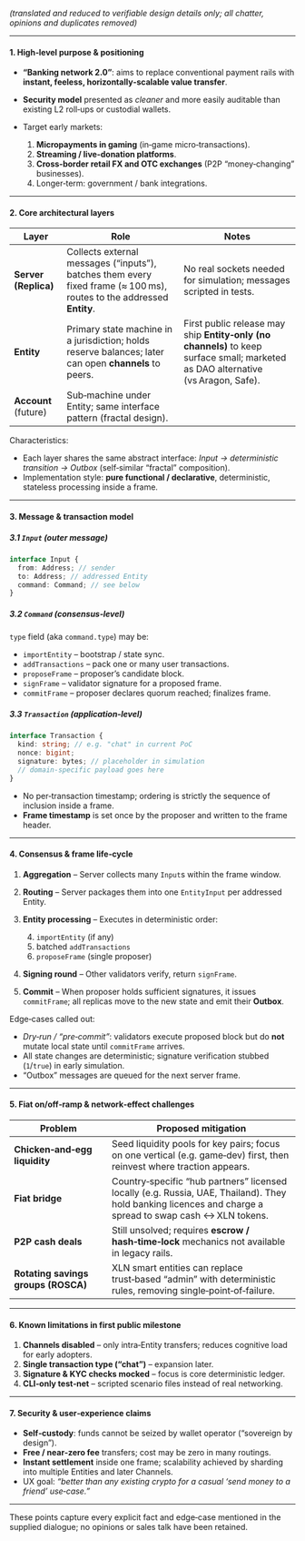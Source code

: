 _(translated and reduced to verifiable design details only; all chatter, opinions and duplicates removed)_

---

#### 1. High‑level purpose & positioning

- **“Banking network 2.0”**: aims to replace conventional payment rails with **instant, feeless, horizontally‑scalable value transfer**.
- **Security model** presented as _cleaner_ and more easily auditable than existing L2 roll‑ups or custodial wallets.
- Target early markets:

  1. **Micropayments in gaming** (in‑game micro‑transactions).
  2. **Streaming / live‑donation platforms**.
  3. **Cross‑border retail FX and OTC exchanges** (P2P “money‑changing” businesses).
  4. Longer‑term: government / bank integrations.

---

#### 2. Core architectural layers

| Layer                | Role                                                                                                                  | Notes                                                                                                                             |
| -------------------- | --------------------------------------------------------------------------------------------------------------------- | --------------------------------------------------------------------------------------------------------------------------------- |
| **Server (Replica)** | Collects external messages (“inputs”), batches them every fixed frame (≈ 100 ms), routes to the addressed **Entity**. | No real sockets needed for simulation; messages scripted in tests.                                                                |
| **Entity**           | Primary state machine in a jurisdiction; holds reserve balances; later can open **channels** to peers.                | First public release may ship **Entity‑only (no channels)** to keep surface small; marketed as DAO alternative (vs Aragon, Safe). |
| **Account** (future) | Sub‑machine under Entity; same interface pattern (fractal design).                                                    |                                                                                                                                   |

Characteristics:

- Each layer shares the same abstract interface: _Input → deterministic transition → Outbox_ (self‑similar “fractal” composition).
- Implementation style: **pure functional / declarative**, deterministic, stateless processing inside a frame.

---

#### 3. Message & transaction model

##### 3.1 `Input` (outer message)

```ts
interface Input {
  from: Address; // sender
  to: Address; // addressed Entity
  command: Command; // see below
}
```

##### 3.2 `Command` (consensus‑level)

`type` field (aka `command.type`) may be:

- `importEntity` – bootstrap / state sync.
- `addTransactions` – pack one or many user transactions.
- `proposeFrame` – proposer’s candidate block.
- `signFrame` – validator signature for a proposed frame.
- `commitFrame` – proposer declares quorum reached; finalizes frame.

##### 3.3 `Transaction` (application‑level)

```ts
interface Transaction {
  kind: string; // e.g. "chat" in current PoC
  nonce: bigint;
  signature: bytes; // placeholder in simulation
  // domain‑specific payload goes here
}
```

- No per‑transaction timestamp; ordering is strictly the sequence of inclusion inside a frame.
- **Frame timestamp** is set once by the proposer and written to the frame header.

---

#### 4. Consensus & frame life‑cycle

1. **Aggregation** – Server collects many `Input`s within the frame window.
2. **Routing** – Server packages them into one `EntityInput` per addressed Entity.
3. **Entity processing** – Executes in deterministic order:

   4. `importEntity` (if any)
   5. batched `addTransactions`
   6. `proposeFrame` (single proposer)

4. **Signing round** – Other validators verify, return `signFrame`.
5. **Commit** – When proposer holds sufficient signatures, it issues `commitFrame`; all replicas move to the new state and emit their **Outbox**.

Edge‑cases called out:

- _Dry‑run / “pre‑commit”_: validators execute proposed block but do **not** mutate local state until `commitFrame` arrives.
- All state changes are deterministic; signature verification stubbed (`1`/`true`) in early simulation.
- “Outbox” messages are queued for the next server frame.

---

#### 5. Fiat on/off‑ramp & network‑effect challenges

| Problem                             | Proposed mitigation                                                                                                                                       |
| ----------------------------------- | --------------------------------------------------------------------------------------------------------------------------------------------------------- |
| **Chicken‑and‑egg liquidity**       | Seed liquidity pools for key pairs; focus on one vertical (e.g. game‑dev) first, then reinvest where traction appears.                                    |
| **Fiat bridge**                     | Country‑specific “hub partners” licensed locally (e.g. Russia, UAE, Thailand). They hold banking licences and charge a spread to swap cash ↔ XLN tokens. |
| **P2P cash deals**                  | Still unsolved; requires **escrow / hash‑time‑lock** mechanics not available in legacy rails.                                                             |
| **Rotating savings groups (ROSCA)** | XLN smart entities can replace trust‑based “admin” with deterministic rules, removing single‑point‑of‑failure.                                            |

---

#### 6. Known limitations in first public milestone

1. **Channels disabled** – only intra‑Entity transfers; reduces cognitive load for early adopters.
2. **Single transaction type (“chat”)** – expansion later.
3. **Signature & KYC checks mocked** – focus is core deterministic ledger.
4. **CLI‑only test‑net** – scripted scenario files instead of real networking.

---

#### 7. Security & user‑experience claims

- **Self‑custody**: funds cannot be seized by wallet operator (“sovereign by design”).
- **Free / near‑zero fee** transfers; cost may be zero in many routings.
- **Instant settlement** inside one frame; scalability achieved by sharding into multiple Entities and later Channels.
- UX goal: _“better than any existing crypto for a casual ‘send money to a friend’ use‑case.”_

---

These points capture every explicit fact and edge‑case mentioned in the supplied dialogue; no opinions or sales talk have been retained.
